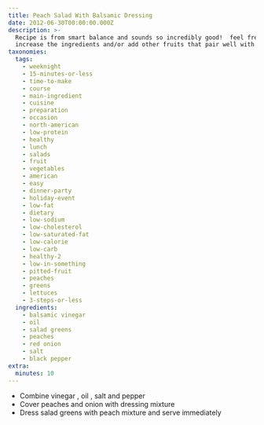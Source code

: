 ```yaml
---
title: Peach Salad With Balsamic Dressing
date: 2012-06-30T00:00:00.000Z
description: >-
  Recipe is from smart balance and sounds so incredibly good!  feel free to
  increase the ingredients and/or add other fruits that pair well with balsamic.
taxonomies:
  tags:
    - weeknight
    - 15-minutes-or-less
    - time-to-make
    - course
    - main-ingredient
    - cuisine
    - preparation
    - occasion
    - north-american
    - low-protein
    - healthy
    - lunch
    - salads
    - fruit
    - vegetables
    - american
    - easy
    - dinner-party
    - holiday-event
    - low-fat
    - dietary
    - low-sodium
    - low-cholesterol
    - low-saturated-fat
    - low-calorie
    - low-carb
    - healthy-2
    - low-in-something
    - pitted-fruit
    - peaches
    - greens
    - lettuces
    - 3-steps-or-less
  ingredients:
    - balsamic vinegar
    - oil
    - salad greens
    - peaches
    - red onion
    - salt
    - black pepper
extra:
  minutes: 10
---
```

 - Combine vinegar , oil , salt and pepper
 - Cover peaches and onion with dressing mixture
 - Dress salad greens with peach mixture and serve immediately

